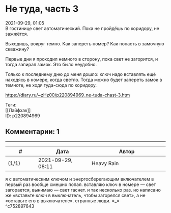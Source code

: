 Не туда, часть 3
================

  
2021-09-29, 01:05  
 В гостинице свет автоматический. Пока не пройдёшь по коридору, не зажжётся.   
   
 Выходишь, вокруг темно. Как запереть номер? Как попасть в замочную скважину?   
   
 Первые дни я проходил немного в сторону, пока свет не загорится, и тогда запирал замок. Это было неудобно.   
   
 Только к последнему дню до меня дошло: ключ надо вставлять ещё находясь в номере, когда светло. Тогда можно будет запереть замок в темноте, не ходя туда-сюда по коридору.   
  
<https://diary.ru/~zHz00/p220894969_ne-tuda-chast-3.htm>  
  
Теги:  
[[Лайфхак]]  
ID: p220894969  


Комментарии: 1
--------------

  


---



|         #         |              Дата              |                     Автор                     |           ID           |
| --- | --- | --- | --- |
| (1/1) | 2021-09-29, 08:11 | Heavy Rain | c752897643 |

  
 я с автоматическим ключом и энергосберегающим включателем в первый раз вообще смешно попал. вставляю ключ в номере — свет загорается, вынимаю — свет гаснет. и так несколько раз. но написано же «вставьте ключ в выключатель, чтобы загорелся свет», а не «оставьте его в выключателе». странные люди. =\_=   
 ^c752897643